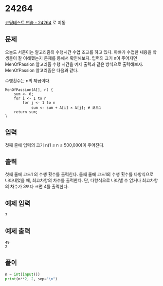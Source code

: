 # 24264

[코딩테스트 연습 - 24264][1] 로 이동

## 문제

오늘도 서준이는 알고리즘의 수행시간 수업 조교를 하고 있다. 아빠가 수업한 내용을 학생들이 잘 이해했는지 문제를 통해서 확인해보자.
입력의 크기 n이 주어지면 MenOfPassion 알고리즘 수행 시간을 예제 출력과 같은 방식으로 출력해보자.
MenOfPassion 알고리즘은 다음과 같다.

수행횟수는 n의 제곱이다.

```
MenOfPassion(A[], n) {
    sum <- 0;
    for i <- 1 to n
        for j <- 1 to n
            sum <- sum + A[i] × A[j]; # 코드1
    return sum;
}
```

## 입력

첫째 줄에 입력의 크기 n(1 ≤ n ≤ 500,000)이 주어진다.

## 출력

첫째 줄에 코드1 의 수행 횟수를 출력한다.
둘째 줄에 코드1의 수행 횟수를 다항식으로 나타내었을 때, 최고차항의 차수를 출력한다. 단, 다항식으로 나타낼 수 없거나 최고차항의 차수가 3보다 크면 4를 출력한다.

## 예제 입력

```
7

```

## 예제 출력

```
49
2

```

## 풀이

```python
n = int(input())
print(n**2, 2, sep="\n")

```

[1]: https://www.acmicpc.net/problem/24264
